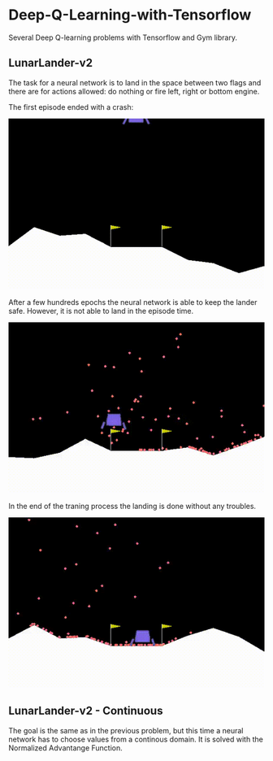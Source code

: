 # Deep-Q-Learning-with-Tensorflow
Several Deep Q-learning problems with Tensorflow and Gym library.

## LunarLander-v2

The task for a neural network is to land in the space between two flags and there are for actions allowed: do nothing or fire left, right or bottom engine. 

The first episode ended with a crash:

![Alt Text](https://github.com/KornelWitkowski/Deep-Q-Learning-with-Tensorflow/blob/main/LunarLander-v2/video-start.gif)

After a few hundreds epochs the neural network is able to keep the lander safe. However, it is not able to land in the episode time.

![Alt Text](https://github.com/KornelWitkowski/Deep-Q-Learning-with-Tensorflow/blob/main/LunarLander-v2/video-middle.gif)

In the end of the traning process the landing is done without any troubles.

![Alt Text](https://github.com/KornelWitkowski/Deep-Q-Learning-with-Tensorflow/blob/main/LunarLander-v2/video-end.gif)


## LunarLander-v2 - Continuous 

The goal is the same as in the previous problem, but this time a neural network has to choose values from a continous domain. It is solved with the Normalized Advantange Function. 
